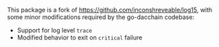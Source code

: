 This package is a fork of https://github.com/inconshreveable/log15, with some
minor modifications required by the go-dacchain codebase:

 * Support for log level `trace`
 * Modified behavior to exit on `critical` failure
